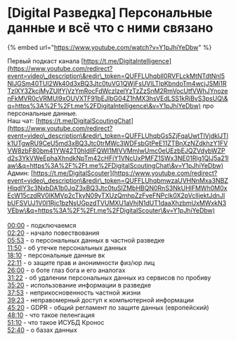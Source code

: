 # \[Digital Разведка] Персональные данные и всё что с ними связано

{% embed url="https://www.youtube.com/watch?v=Y1pJhiYeDbw" %}

Первый подкаст канала [https://t.me/Digitalntelligence](https://www.youtube.com/redirect?event=video\_description\&redir\_token=QUFFLUhqblI0RVFLckMtNTdtNnl5NlJGSm40TUl2Wk40d3xBQ3Jtc0tuVG1QWjFsUVlLTlpKbndoTm4wcjJSMi1RTzlXY3ZkcjMyZUlfYjVzYmRocFdWczIzelYzTzZzSnM2RmVocUtfVWhJYnozenFkMVR0cVRMUl9xOUVXTF91bEJIbG04Z1hMX3hsVEdLSS1kRjBvS3psUQ\&q=https%3A%2F%2Ft.me%2FDigitalntelligence\&v=Y1pJhiYeDbw) про персональные данные. \
Наш чат: [https://t.me/DigitalScoutingChat](https://www.youtube.com/redirect?event=video\_description\&redir\_token=QUFFLUhqbGs5ZjFqaUwtTlVjdklJTlk1UTgwRU9CeU5md3xBQ3Jtc0trMWc3WDFsbGtPeE11ZTBnXzNZdkhzY1FVVW8zbF80bm41YW42T0hIdllFQWI1MlVVMmIwUmc0eUEzbEJQZVdybWZPd2s3YkVWeEphaXhndkNpTm42cHFiY1VNcUxPMFZ1SWx3NE01Rlg1QlJ5a21law\&q=https%3A%2F%2Ft.me%2FDigitalScoutingChat\&v=Y1pJhiYeDbw) \
Админ: [https://t.me/DigitalScouter](https://www.youtube.com/redirect?event=video\_description\&redir\_token=QUFFLUhqbmwzaUVHNnMxa3NBZHlqdlY3c3NxbDA1b0JqZ3xBQ3Jtc0tuSlZMbHBQN0RnS3NkUHlFMWh0M0xEcW15czdRV0lKMVp2cTkyN09yTXUzQmhpZzFveFNPclk0X2pVclljektJdnJIbUFSVUJ1V0I1Rjc1bzNsUGpzdTVUMXU1aVhjN1dUT1daaXhzbmUxMWxkN3VEbw\&q=https%3A%2F%2Ft.me%2FDigitalScouter\&v=Y1pJhiYeDbw) \
\
[00:00](https://www.youtube.com/watch?v=Y1pJhiYeDbw\&t=0s) - подключаемся \
[02:20](https://www.youtube.com/watch?v=Y1pJhiYeDbw\&t=140s) - начало повествования \
[05:53](https://www.youtube.com/watch?v=Y1pJhiYeDbw\&t=353s) - о персональных данных в частной разведке \
[11:50](https://www.youtube.com/watch?v=Y1pJhiYeDbw\&t=710s) - об утечке персональных данных \
[18:10](https://www.youtube.com/watch?v=Y1pJhiYeDbw\&t=1090s) - персональные данные вк \
[22:11](https://www.youtube.com/watch?v=Y1pJhiYeDbw\&t=1331s) - о защите прав и анонимности физ/юр лиц \
[26:00](https://www.youtube.com/watch?v=Y1pJhiYeDbw\&t=1560s) - о боте глаз бога и его аналогах \
[31:22](https://www.youtube.com/watch?v=Y1pJhiYeDbw\&t=1882s) - об удалении персональных данных из сервисов по пробиву \
[35:20](https://www.youtube.com/watch?v=Y1pJhiYeDbw\&t=2120s) - использование информации в разведке \
[37:53](https://www.youtube.com/watch?v=Y1pJhiYeDbw\&t=2273s) - неприкосновенность частной жизни \
[39:23](https://www.youtube.com/watch?v=Y1pJhiYeDbw\&t=2363s) - неправомерный доступ к компьютерной информации \
[45:20](https://www.youtube.com/watch?v=Y1pJhiYeDbw\&t=2720s) - GDPR - общий регламент по защите данных (европейский)\
[48:10](https://www.youtube.com/watch?v=Y1pJhiYeDbw\&t=2890s) - что такое пеленгация\
[51:10](https://www.youtube.com/watch?v=Y1pJhiYeDbw\&t=3070s) - что такое ИСУБД Кронос \
[52:40](https://www.youtube.com/watch?v=Y1pJhiYeDbw\&t=3160s) - о базах данных[\
](https://www.youtube.com/@osint\_mindset)
